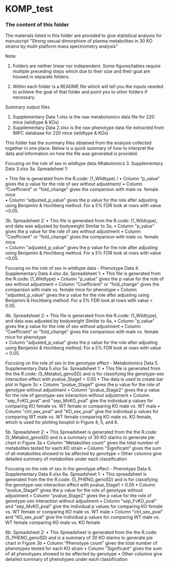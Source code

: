 # KOMP_test


### The content of this folder

The materials listed in this folder are provided to give statistical analysis for manuscript "Strong sexual dimorphism of plasma metabolites in 30 KO strains by multi-platform mass spectrometry analysis"

Note: 
1. Folders are neither linear nor independent.  Some figures/tables require multiple preceding steps which due to their size and their goal are housed in separate folders.

2. Within each folder is a README file which will tell you the inputs needed to achieve the goal of that folder and point you to other folders if necessary. 


Summary output files

1.	Supplementary Data 1.xlsx is the raw metabolomics data file for 220 mice (wildtype & KOs)
2.  Supplementary Data 2.xlsx is the raw phenotype data file extracted from IMPC database for 220 mice (wildtype & KOs)

This folder has the summary files obtained from the analysis collected together in one place.  Below is a quick summary of how to interpret the data and information on how the file was generated is provided.


Focusing on the role of sex in wildtype data-Mtabolomics
3.	Supplementary Data 3.xlsx
3a.	Spreadsheet 1:

•	This file is generated from the R.code: (1_Wildtype) /
•	Column “p_value” gives the p value for the role of sex without adjustment/
•	Column “Coefficient” or "fold_change" gives the comparison with male vs. female mice	
•	Column “adjusted_p_value” gives the p value for the role after adjusting using Benjamini & Hochberg method. For a 5% FDR look at rows with value <0.05. 

3b.	Spreadsheet 2:
•	This file is generated from the R.code: (1_Wildtype), and data was adjusted by bodyweight
Similar to 3a,
•	Column "p_value" gives the p value for the role of sex without adjustment
•	Column "Coefficient" or "fold_change" gives the comparison with male vs. female mice	
•	Column "adjusted_p_value" gives the p value for the role after adjusting using Benjamini & Hochberg method. For a 5% FDR look at rows with value <0.05. 


Focusing on the role of sex in wildtype data - Phenotype Data
4.	Supplementary Data 4.xlsx
4a.	Spreadsheet 1:
•	This file is generated from the R.code: (1_Wildtype)
•	Column "p_value" gives the p value for the role of sex without adjustment
•	Column "Coefficient" or "fold_change" gives the comparison with male vs. female mice for phenotype
•	Column "adjusted_p_value" gives the p value for the role after adjusting using Benjamini & Hochberg method. For a 5% FDR look at rows with value < 0.05. 

4b.	Spreadsheet 2:
•	This file is generated from the R.code: (1_Wildtype), and data was adjusted by bodyweight
Similar to 4a,
•	Column "p_value" gives the p value for the role of sex without adjustment
•	Column "Coefficient" or "fold_change" gives the comparison with male vs. female mice for phenotype	
•	Column "adjusted_p_value" gives the p value for the role after adjusting using Benjamini & Hochberg method. For a 5% FDR look at rows with value < 0.05. 


Focusing on the role of sex in the genotype effect - Metabolomics Data
5.	Supplementary Data 5.xlsx
5a.	Spreadsheet 1:
•	This file is generated from the the R.code: (5_Metabol_genoSD) and is for classifying the genotype-sex interaction effect with pvalue_Stage1 < 0.05
•	 The data is used to create bar plot in figure 3c
•	Column "pvalue_Stage1" gives the p value for the role of genotype without adjustment
•	Column "pvalue_Stage2" gives the  p value for the role of genotype-sex interaction without adjustment
•	Column "sep_FvKO_pval" and "sep_MvKO_pval" give the individual p values for comparing KO female vs. WT female or comparing KO male vs. WT male
•	Column "ctrl_sex_pval" and "KO_sex_pval" give the individual p values for comparing WT male vs. WT female comparing KO male vs. KO female, which is used for plotting boxplot in Figure 4, 5, and 6.

5b.	Spreadsheet 2:
•	This Spreadsheet is generated from the the R.code: (5_Metabol_genoSD) and is a summary of 30 KO starins to generate pie chart in Figure 3a
•	Column "Metabolites count" gives the total number of metabolites tested for each KO strain 
•	Column "Significant" gives the sum of all metabolites showed to be affected by genotype 
•	Other columns give detailed summary of metabolites under each classification


Focusing on the role of sex in the genotype effect - Phenotype Data
6.	Supplementary Data 6.xlsx
6a.	Spreadsheet 1:
•	This spreadsheet is generated from the the R.code: (5_PHENO_genoSD) and is for classifying the genotype-sex interaction effect with pvalue_Stage1 < 0.05
•	Column "pvalue_Stage1" gives the p value for the role of genotype without adjustment
•	Column "pvalue_Stage2" gives the  p value for the role of genotype-sex interaction without adjustment
•	Column "sep_FvKO_pval" and "sep_MvKO_pval" give the individual p values for comparing KO female vs. WT female or comparing KO male vs. WT male
•	Column "ctrl_sex_pval" and "KO_sex_pval" give the individual p values for comparing WT male vs. WT female comparing KO male vs. KO female


6b.	Spreadsheet 2:
•	This Spreadsheet is generated from the the R.code: (5_PHENO_genoSD) and is a summary of 30 KO starins to generate pie chart in Figure 3b
•	Column "Phenotype count" gives the total number of phenotypes tested for each KO strain 
•	Column "Significant" gives the sum of all phenotypes showed to be affected by genotype 
•	Other columns give detailed summary of phenotypes under each classification


